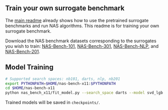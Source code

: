 ## Train your own surrogate benchmark
The [main readme](https://github.com/automl/nas-bench-x11) already shows how to use the pretrained surrogate benchmarks and run NAS algorithms. This readme is for training your own surrogate benchmark.

Download the NAS benchmark datasets corresponding to the surrogates you wish to train:
[NAS-Bench-101](https://storage.googleapis.com/nasbench/nasbench_full.tfrecord),
[NAS-Bench-301](https://figshare.com/ndownloader/files/25594868),
[NAS-Bench-NLP](https://drive.google.com/file/d/1DtrmuDODeV2w5kGcmcHcGj5JXf2qWg01), and
[NAS-Bench-201](https://drive.google.com/file/d/1sh8pEhdrgZ97-VFBVL94rI36gedExVgJ).

## Model Training
```bash
# Supported search spaces: nb101, darts, nlp, nb201
export PYTHONPATH=$HOME/nas-bench-x11:$PYTHONPATH
cd $HOME/nas-bench-x11
python nas_bench_x11/fit_model.py --search_space darts --model svd_lgb
```
Trained models will be saved in ``checkpoints/``.
